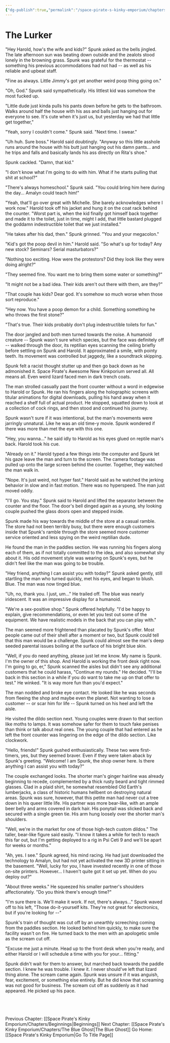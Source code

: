 ```yaml
---
{"dg-publish":true,"permalink":"/space-pirate-s-kinky-emporium/chapters/the-lurker/"}
---
```


# The Lurker

"Hey Harold, how's the wife and kids?" Spunk asked as the bells jingled. The late afternoon sun was beating down outside and the zealots stood lonely in the browning grass. Spunk was grateful for the thermostat -- something his previous accommodations had not had -- as well as his reliable and upbeat staff. 

"Fine as always. Little Jimmy's got yet another weird poop thing going on."

"Oh, God." Spunk said sympathetically. His littlest kid was somehow the most fucked up.

"Little dude just kinda pulls his pants down before he gets to the bathroom. Walks around half the house with his ass and balls just hanging out for everyone to see. It's cute when it's just us, but yesterday we had that little get together,"

"Yeah, sorry I couldn't come." Spunk said. "Next time. I swear."

"Uh huh. Sure boss." Harold said doubtingly. "Anyway so this little asshole runs around the house with his butt just hanging out his damn pants... and he trips and falls and basically lands his ass directly on Rita's shoe."

Spunk cackled. "Damn, that kid."

"I don't know what I'm going to do with him. What if he starts pulling that shit at school?"

"There's always homeschool." Spunk said. "You could bring him here during the day... Amalyn could teach him!"

"Yeah, that'll go over great with Michelle. She barely acknowledges where I work now." Harold took off his jacket and hung it on the coat rack behind the counter. "Worst part is, when the kid finally got himself back together and made it to the toilet, just in time, might I add, that little bastard plugged the goddamn indestructible toilet that we just installed."

"He takes after his dad, then." Spunk grinned. "You and your megacolon."

"Kid's got the poop devil in him." Harold said. "So what's up for today? Any new stock? Seminars? Serial masturbators?"

"Nothing too exciting. How were the protestors? Did they look like they were doing alright?"

"They seemed fine. You want me to bring them some water or something?"

"It might not be a bad idea. Their kids aren't out there with them, are they?"

"That couple has kids? Dear god. It's somehow so much worse when those sort reproduce."

"Hey now. You have a poop demon for a child. Something something he who throws the first stone?"

"That's true. Their kids probably don't plug indestructible toilets for fun."

The door jangled and both men turned towards the noise. A humanoid creature -- Spunk wasn't sure which species, but the face was definitely off -- walked through the door, its reptilian eyes scanning the ceiling briefly before settling on Spunk and Harold. It approximated a smile, with pointy teeth. Its movement was controlled but jaggedy, like a soundtrack skipping.

Spunk felt a racist thought stutter up and then go back down as he admonished it. Space Pirate's Awesome New Kinkporium served all. All means all. Even weird lizard faced men in dark trench coats. 

The man strolled casually past the front counter without a word in edgewise to Harold or Spunk. He ran his fingers along the holographic screens with titular animations for digital downloads, pulling his hand away when it reached a shelf full of actual product. He stopped, squatted down to look at a collection of cock rings, and then stood and continued his journey.

Spunk wasn't sure if it was intentional, but the man's movements were jarringly unnatural. Like he was an old time-y movie. Spunk wondered if there was more than met the eye with this one. 

"Hey, you wanna..." he said idly to Harold as his eyes glued on reptile man's back. Harold took his cue.

"Already on it." Harold typed a few things into the computer and Spunk let his gaze leave the man and turn to the screen. The camera footage was pulled up onto the large screen behind the counter. Together, they watched the man walk in.

"Nope. It's just weird, not hyper fast." Harold said as he watched the jerking behavior in slow and in fast motion. There was no hyperspeed. The man just moved oddly. 

"I'll go. You stay." Spunk said to Harold and lifted the separator between the counter and the floor. The door's bell dinged again as a young, shy looking couple pushed the glass doors open and stepped inside. 

Spunk made his way towards the middle of the store at a casual ramble. The store had not been terribly busy, but there were enough customers inside that Spunk's ramble through the store seemed more customer service oriented and less spying on the weird reptilian dude. 

He found the man in the paddles section. He was running his fingers along each of them, as if not totally committed to the idea, and also somewhat shy about it. His odd movement style was wearing on Spunk's eyes, but he didn't feel like the man was going to be trouble. 

"Hey friend, anything I can assist you with today?" Spunk asked gently, still startling the man who turned quickly, met his eyes, and began to blush. Blue. The man was now tinged blue. 

"Uh, no, thank you. I just, um..." He trailed off. The blue was nearly iridescent. It was an impressive display for a humanoid. 

"We're a sex-positive shop." Spunk offered helpfully. "I'd be happy to explain, give recommendations, or even let you test out some of the equipment. We have realistic models in the back that you can play with." 

The man seemed more frightened than placated by Spunk's offer. Most people came out of their shell after a moment or two, but Spunk could tell that this man would be a challenge. Spunk could almost see the man's deep seeded parental issues boiling at the surface of his bright blue skin.

"Well, if you do need anything, please just let me know. My name is Spunk. I'm the owner of this shop. And Harold is working the front desk right now. I'm going to go, er," Spunk scanned the aisles but didn't see any additional customers that he could harass, "Continue my rounds." He decided. "I'll be back in this section in a while if you do want to take me up on that offer to test." He winked. "It is way more fun than you'd expect." 

The man nodded and broke eye contact. He looked like he was seconds from fleeing the shop and maybe even the planet. Not wanting to lose a customer -- or scar him for life -- Spunk turned on his heel and left the aisle. 

He visited the dildo section next. Young couples were drawn to that section like moths to lamps. It was somehow safer for them to touch fake penises than think or talk about real ones. The young couple that had entered as he left the front counter was lingering on the edge of the dildo section. Like clockwork. 

"Hello, friends!" Spunk gushed enthusiastically. These two were first-timers, yes, but they seemed braver. Even if they were taken aback by Spunk's greeting. "Welcome! I am Spunk, the shop owner here. Is there anything I can assist you with today?"

The couple exchanged looks. The shorter man's ginger hairline was already beginning to recede, complemented by a thick rusty beard and tight rimmed glasses. Clad in a plaid shirt, he somewhat resembled Old Earth's lumberjacks, a class of historic humans hellbent on destroying natural areas. Spunk was sure, however, that this petite man had never cut a tree down in his queer little life. His partner was more bear-like, with an ample beer belly and arms covered in dark hair. His ponytail was slicked back and secured with a single green tie. His arm hung loosely over the shorter man's shoulders. 

"Well, we're in the market for one of those high-tech custom dildos." The taller, bear-like figure said easily. "I know it takes a while for tech to reach this far out, but I'm getting deployed to a rig in Psi Ceti 9 and we'll be apart for weeks or months."

"Ah, yes. I see." Spunk agreed, his mind racing. He had just downloaded the technology to Amalyn, but had not yet activated the new 3D printer sitting in the basement. "Well, lucky for you, I have invested recently in one of those on-site printers. However... I haven't quite got it set up yet. When do you deploy out?" 

"About three weeks." He squeezed his smaller partner's shoulders affectionately. "Do you think there's enough time?" 

"I'm sure there is. We'll make it work. If not, there's always..." Spunk waved off to his left, "Those do-it-yourself kits. They're not great for electronics, but if you're looking for --"

Spunk's train of thought was cut off by an unearthly screeching coming from the paddles section. He looked behind him quickly, to make sure the facility wasn't on fire. He turned back to the men with an apologetic smile as the scream cut off.

"Excuse me just a minute. Head up to the front desk when you're ready, and either Harold or I will schedule a time with you for your... fitting." 

Spunk didn't wait for them to answer, but marched back towards the paddle section. I knew he was trouble. I knew it. I never should've left that lizard thing alone. The scream came again. Spunk was unsure if it was anguish, fear, excitement, or something else entirely. But he did know that screaming was not good for business. The scream cut off as suddenly as it had appeared. He picked up his pace. 

  
---
Previous Chapter: [[Space Pirate's Kinky Emporium/Chapters/Beginnings\|Beginnings]]
Next Chapter: [[Space Pirate's Kinky Emporium/Chapters/The Blue Ghost\|The Blue Ghost]]
Go Home: [[Space Pirate's Kinky Emporium\|Go To Title Page]]
  


